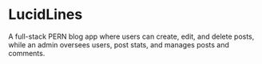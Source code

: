 # LucidLines
 A full-stack PERN blog app where users can create, edit, and delete posts, while an admin oversees users, post stats, and manages posts and comments. 
